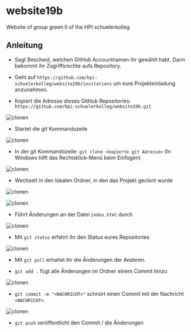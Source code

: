 # website19b
Website of group green II of the HPI schuelerkolleg

## Anleitung
* Sagt Bescheid, welchen GitHub Accountnamen ihr gewählt habt. Dann bekommt ihr Zugriffsrechte aufs Repository.

* Geht auf `https://github.com/hpi-schuelerkolleg/website19b/invitations` um eure Projekteinladung anzunehmen.

* Kopiert die Adresse dieses GitHub Repositories: `https://github.com/hpi-schuelerkolleg/website19b.git`

![clonen](https://i.imgur.com/ZCM7a6g.png)

* Startet die git Kommandozeile

![clonen](https://i.imgur.com/7ynSzAc.png)

* In der git Kommandozeile: `git clone <kopierte git Adresse>` (In Windows hilft das Rechtsklick-Menü beim Einfügen)

![clonen](https://i.imgur.com/zw5cjUo.png)

* Wechselt in den lokalen Ordner, in den das Projekt geclont wurde

![clonen](https://i.imgur.com/Lb21DTC.png)

![clonen](https://i.imgur.com/gfTBcQj.png)

* Führt Änderungen an der Datei `index.html` durch

![clonen](https://i.imgur.com/d1IJeOS.png)

* Mit `git status` erfahrt ihr den Status eures Repositories

![clonen](https://i.imgur.com/Vi62Y9N.png)

* Mit `git pull` erhaltet ihr die Änderungen der Anderen.

* `git add .` fügt alle Änderungen im Ordner einem Commit hinzu

![clonen](https://i.imgur.com/LmSIwuR.png)

* `git commit -m "<NACHRICHT>"` schnürt einen Commit mit der Nachricht `<NACHRICHT>`.

![clonen](https://i.imgur.com/XRPI7bk.png)

* `git push` veröffentlicht den Commit / die Änderungen
